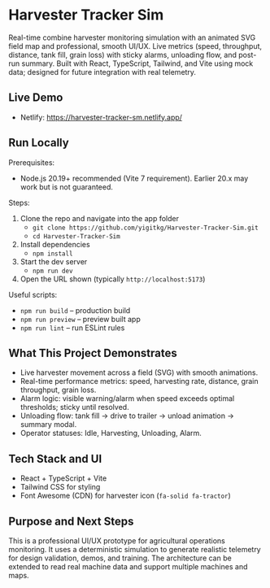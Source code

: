 # Harvester Tracker Sim

Real-time combine harvester monitoring simulation with an animated SVG field map and professional, smooth UI/UX.
Live metrics (speed, throughput, distance, tank fill, grain loss) with sticky alarms, unloading flow, and post-run summary.
Built with React, TypeScript, Tailwind, and Vite using mock data; designed for future integration with real telemetry.

## Live Demo

- Netlify: https://harvester-tracker-sm.netlify.app/

## Run Locally

Prerequisites:
- Node.js 20.19+ recommended (Vite 7 requirement). Earlier 20.x may work but is not guaranteed.

Steps:
1) Clone the repo and navigate into the app folder
   - `git clone https://github.com/yigitkg/Harvester-Tracker-Sim.git`
   - `cd Harvester-Tracker-Sim`
2) Install dependencies
   - `npm install`
3) Start the dev server
   - `npm run dev`
4) Open the URL shown (typically `http://localhost:5173`)

Useful scripts:
- `npm run build` – production build
- `npm run preview` – preview built app
- `npm run lint` – run ESLint rules

## What This Project Demonstrates

- Live harvester movement across a field (SVG) with smooth animations.
- Real-time performance metrics: speed, harvesting rate, distance, grain throughput, grain loss.
- Alarm logic: visible warning/alarm when speed exceeds optimal thresholds; sticky until resolved.
- Unloading flow: tank fill → drive to trailer → unload animation → summary modal.
- Operator statuses: Idle, Harvesting, Unloading, Alarm.

## Tech Stack and UI

- React + TypeScript + Vite
- Tailwind CSS for styling
- Font Awesome (CDN) for harvester icon (`fa-solid fa-tractor`)

## Purpose and Next Steps

This is a professional UI/UX prototype for agricultural operations monitoring. It uses a deterministic simulation to generate realistic telemetry for design validation, demos, and training. The architecture can be extended to read real machine data and support multiple machines and maps.
